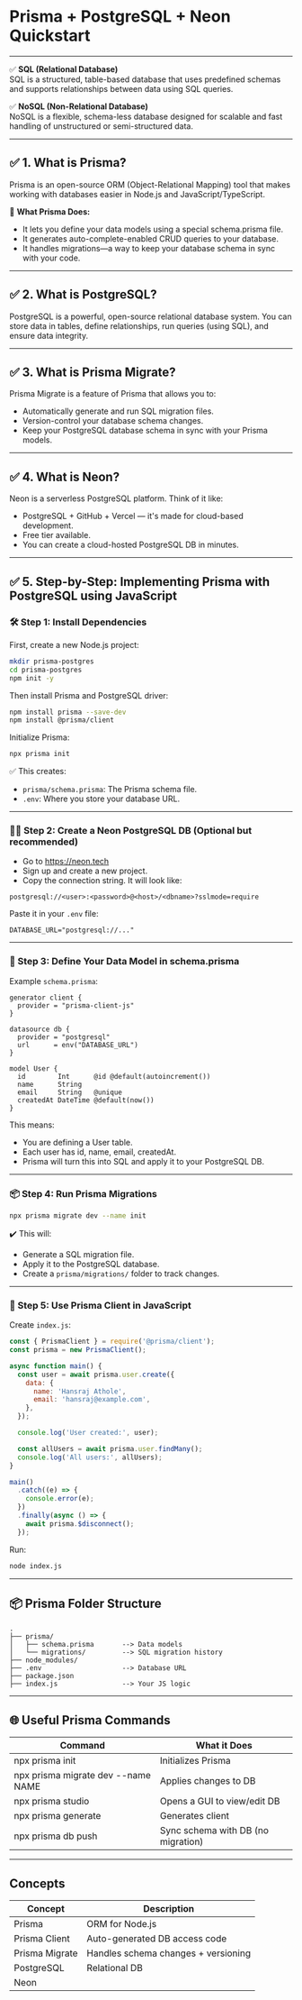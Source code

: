 # Prisma + PostgreSQL + Neon Quickstart

---

✅ **SQL (Relational Database)**  
SQL is a structured, table-based database that uses predefined schemas and supports relationships between data using SQL queries.

✅ **NoSQL (Non-Relational Database)**  
NoSQL is a flexible, schema-less database designed for scalable and fast handling of unstructured or semi-structured data.

---

## ✅ 1. What is Prisma?
Prisma is an open-source ORM (Object-Relational Mapping) tool that makes working with databases easier in Node.js and JavaScript/TypeScript.

🔧 **What Prisma Does:**
- It lets you define your data models using a special schema.prisma file.
- It generates auto-complete-enabled CRUD queries to your database.
- It handles migrations—a way to keep your database schema in sync with your code.

---

## ✅ 2. What is PostgreSQL?
PostgreSQL is a powerful, open-source relational database system. You can store data in tables, define relationships, run queries (using SQL), and ensure data integrity.

---

## ✅ 3. What is Prisma Migrate?
Prisma Migrate is a feature of Prisma that allows you to:
- Automatically generate and run SQL migration files.
- Version-control your database schema changes.
- Keep your PostgreSQL database schema in sync with your Prisma models.

---

## ✅ 4. What is Neon?
Neon is a serverless PostgreSQL platform. Think of it like:
- PostgreSQL + GitHub + Vercel — it's made for cloud-based development.
- Free tier available.
- You can create a cloud-hosted PostgreSQL DB in minutes.

---

## ✅ 5. Step-by-Step: Implementing Prisma with PostgreSQL using JavaScript

### 🛠️ Step 1: Install Dependencies
First, create a new Node.js project:

```bash
mkdir prisma-postgres
cd prisma-postgres
npm init -y
```

Then install Prisma and PostgreSQL driver:

```bash
npm install prisma --save-dev
npm install @prisma/client
```

Initialize Prisma:

```bash
npx prisma init
```

✅ This creates:
- `prisma/schema.prisma`: The Prisma schema file.
- `.env`: Where you store your database URL.

---

### 🧑‍💻 Step 2: Create a Neon PostgreSQL DB (Optional but recommended)
- Go to https://neon.tech
- Sign up and create a new project.
- Copy the connection string. It will look like:

```
postgresql://<user>:<password>@<host>/<dbname>?sslmode=require
```

Paste it in your `.env` file:

```
DATABASE_URL="postgresql://..."
```

---

### 📐 Step 3: Define Your Data Model in schema.prisma

Example `schema.prisma`:

```prisma
generator client {
  provider = "prisma-client-js"
}

datasource db {
  provider = "postgresql"
  url      = env("DATABASE_URL")
}

model User {
  id        Int      @id @default(autoincrement())
  name      String
  email     String   @unique
  createdAt DateTime @default(now())
}
```

This means:
- You are defining a User table.
- Each user has id, name, email, createdAt.
- Prisma will turn this into SQL and apply it to your PostgreSQL DB.

---

### 📦 Step 4: Run Prisma Migrations

```bash
npx prisma migrate dev --name init
```

✔️ This will:
- Generate a SQL migration file.
- Apply it to the PostgreSQL database.
- Create a `prisma/migrations/` folder to track changes.

---

### 🔌 Step 5: Use Prisma Client in JavaScript

Create `index.js`:

```javascript
const { PrismaClient } = require('@prisma/client');
const prisma = new PrismaClient();

async function main() {
  const user = await prisma.user.create({
    data: {
      name: 'Hansraj Athole',
      email: 'hansraj@example.com',
    },
  });

  console.log('User created:', user);

  const allUsers = await prisma.user.findMany();
  console.log('All users:', allUsers);
}

main()
  .catch((e) => {
    console.error(e);
  })
  .finally(async () => {
    await prisma.$disconnect();
  });
```

Run:

```bash
node index.js
```

---

## 📦 Prisma Folder Structure

```
.
├── prisma/
│   ├── schema.prisma       --> Data models
│   └── migrations/         --> SQL migration history
├── node_modules/
├── .env                    --> Database URL
├── package.json
├── index.js                --> Your JS logic
```

---

## 🌐 Useful Prisma Commands

| Command                                 | What it Does                  |
|------------------------------------------|-------------------------------|
| npx prisma init                         | Initializes Prisma            |
| npx prisma migrate dev --name NAME       | Applies changes to DB         |
| npx prisma studio                       | Opens a GUI to view/edit DB   |
| npx prisma generate                     | Generates client              |
| npx prisma db push                      | Sync schema with DB (no migration) |

---

## Concepts

| Concept         | Description                        |
|-----------------|------------------------------------|
| Prisma          | ORM for Node.js                    |
| Prisma Client   | Auto-generated DB access code      |
| Prisma Migrate  | Handles schema changes + versioning|
| PostgreSQL      | Relational DB                      |
| Neon